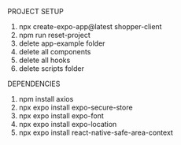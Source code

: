 PROJECT SETUP

1. npx create-expo-app@latest shopper-client
2. npm run reset-project
3. delete app-example folder
4. delete all components
5. delete all hooks
6. delete scripts folder

DEPENDENCIES

1. npm install axios
2. npx expo install expo-secure-store
3. npx expo install expo-font
4. npx expo install expo-location
5. npx expo install react-native-safe-area-context
